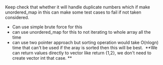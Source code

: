 Keep check that whether it will handle duplicate numbers which if make unordered_map in this can make some test cases to fail if not taken considered.
​
- Can use simple brute force for this
- can use unordered_map for this to not iterating to whole array all the time
- can use two pointer approach but sorting operation would take O(nlogn) time that can't be used if the aray is sorted then this will be best.
​
**We can return values directly to vector like return {1,2}, we don't need to create vector int that case.
**